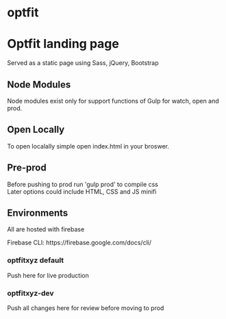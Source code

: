 # optfit

<h1>Optfit landing page</h1>
<p> Served as a static page using Sass, jQuery, Bootstrap </p>

<h2> Node Modules </h2>
<p>Node modules exist only for support functions of Gulp for watch, open and prod.</p>

<h2> Open Locally </h2>
<p>To open localally simple open index.html in your broswer.</p>

<h2> Pre-prod </h2>
<p>Before pushing to prod run 'gulp prod' to compile css </br>
Later options could include HTML, CSS and JS minifi
</p> 

<h2> Environments </h2>
<p> All are hosted with firebase </p>
<p> Firebase CLI: https://firebase.google.com/docs/cli/ <p>
<h3> optfitxyz default </h3>
<p> Push here for live production </p>
<h3> optfitxyz-dev </h3>
<p> Push all changes here for review before moving to prod </p>








